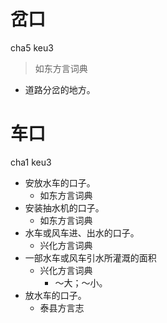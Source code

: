 

# 岔口
cha5 keu3
> 如东方言词典
- 道路分岔的地方。





# 车口
cha1 keu3
+ 安放水车的口子。
  * 如东方言词典
+ 安装抽水机的口子。
  * 如东方言词典
+ 水车或风车进、出水的口子。
  * 兴化方言词典
+ 一部水车或风车引水所灌溉的面积
  * 兴化方言词典
    - ～大；～小。
+ 放水车的口子。
  * 泰县方言志
